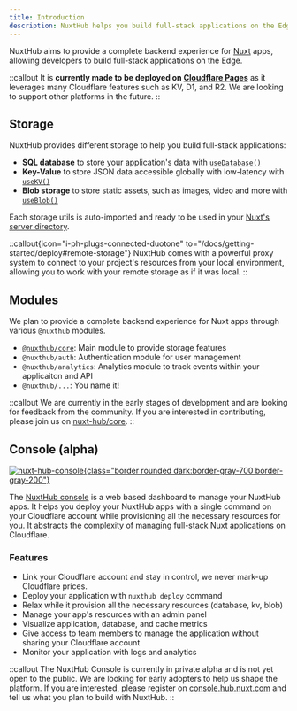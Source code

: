 ```yaml
---
title: Introduction
description: NuxtHub helps you build full-stack applications on the Edge.
---
```


NuxtHub aims to provide a complete backend experience for [Nuxt](https://nuxt.com) apps, allowing developers to build full-stack applications on the Edge.

::callout
It is **currently made to be deployed on [Cloudflare Pages](https://pages.cloudflare.com)** as it leverages many Cloudflare features such as KV, D1, and R2. We are looking to support other platforms in the future.
::

## Storage

NuxtHub provides different storage to help you build full-stack applications:
- **SQL database** to store your application's data with [`useDatabase()`](/docs/storage/database)
- **Key-Value** to store JSON data accessible globally with low-latency with [`useKV()`](/docs/storage/kv)
- **Blob storage** to store static assets, such as images, video and more with [`useBlob()`](/docs/storage/blob)

Each storage utils is auto-imported and ready to be used in your [Nuxt's server directory](https://nuxt.com/docs/guide/directory-structure/server).

::callout{icon="i-ph-plugs-connected-duotone" to="/docs/getting-started/deploy#remote-storage"}
NuxtHub comes with a powerful proxy system to connect to your project's resources from your local environment, allowing you to work with your remote storage as if it was local.
::

## Modules

We plan to provide a complete backend experience for Nuxt apps through various `@nuxthub` modules.

- [`@nuxthub/core`](https://github.com/nuxt-hub/core): Main module to provide storage features
- `@nuxthub/auth`: Authentication module for user management
- `@nuxthub/analytics`: Analytics module to track events within your applicaiton and API
- `@nuxthub/...`: You name it!

::callout
We are currently in the early stages of development and are looking for feedback from the community. If you are interested in contributing, please join us on [nuxt-hub/core](https://github.com/nuxt-hub/core).
::

## Console (alpha)

[![nuxt-hub-console](/nuxthub-console.png){class="border rounded dark:border-gray-700 border-gray-200"}](https://console.hub.nuxt.com)

The [NuxtHub console](https://console.hub.nuxt.com) is a web based dashboard to manage your NuxtHub apps. It helps you deploy your NuxtHub apps with a single command on your Cloudflare account while provisioning all the necessary resources for you. It abstracts the complexity of managing full-stack Nuxt applications on Cloudflare.

### Features

- Link your Cloudflare account and stay in control, we never mark-up Cloudflare prices.
- Deploy your application with `nuxthub deploy` command
- Relax while it provision all the necessary resources (database, kv, blob)
- Manage your app's resources with an admin panel
- Visualize application, database, and cache metrics
- Give access to team members to manage the application without sharing your Cloudflare account
- Monitor your application with logs and analytics

::callout
The NuxtHub Console is currently in private alpha and is not yet open to the public. We are looking for early adopters to help us shape the platform. If you are interested, please register on [console.hub.nuxt.com](https://console.hub.nuxt.com) and tell us what you plan to build with NuxtHub.
::
